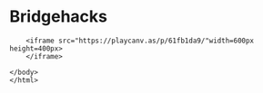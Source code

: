 # Bridgehacks
<html>
    <head>
        <title>My Great Game</title>
    </head>
    <body>
   
        <iframe src="https://playcanv.as/p/61fb1da9/"width=600px height=400px>
        </iframe>
    
    </body>
    </html>

